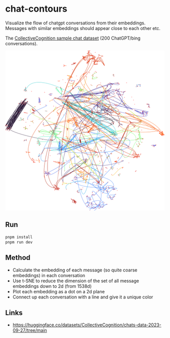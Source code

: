 # chat-contours

Visualize the flow of chatgpt conversations from their embeddings. Messages with similar embeddings should appear close to each other etc.

The [CollectiveCognition sample chat dataset](https://huggingface.co/datasets/CollectiveCognition/chats-data-2023-09-27/tree/main) (200 ChatGPT/bing conversations).

![image](./website/conversations.svg)

## Run

```
pnpm install
pnpm run dev
```

## Method

- Calculate the embedding of each message (so quite coarse embeddings) in each conversation
- Use t-SNE to reduce the dimension of the set of all message embeddings down to 2d (from 1538d)
- Plot each embedding as a dot on a 2d plane
- Connect up each conversation with a line and give it a unique color

## Links

- https://huggingface.co/datasets/CollectiveCognition/chats-data-2023-09-27/tree/main

